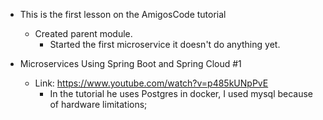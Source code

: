 - This is the first lesson on the AmigosCode tutorial
  - Created parent module.
    - Started the first microservice it doesn't do anything yet.

- Microservices Using Spring Boot and Spring Cloud #1
  - Link: https://www.youtube.com/watch?v=p485kUNpPvE
    - In the tutorial he uses Postgres in docker, I used mysql because of hardware limitations;

